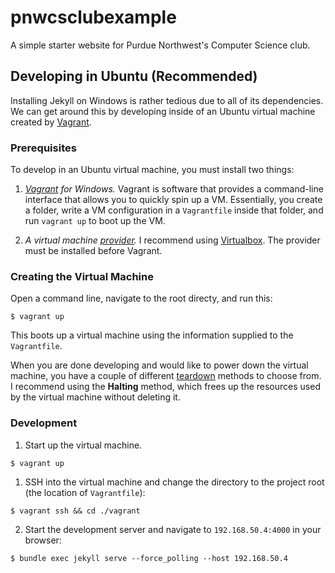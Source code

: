 # pnwcsclubexample

A simple starter website for Purdue Northwest's Computer Science club.  

## Developing in Ubuntu (Recommended)

Installing Jekyll on Windows is rather tedious due to all of its dependencies.  We can get around this by developing inside of an Ubuntu
virtual machine created by [Vagrant](https://www.vagrantup.com/).

### Prerequisites

To develop in an Ubuntu virtual machine, you must install two things:

1. _[Vagrant](https://www.vagrantup.com/downloads.html) for Windows._  Vagrant is software that provides a command-line interface that allows you to quickly spin up a VM.  Essentially, you create a folder, write a VM configuration in a `Vagrantfile` inside that folder, and run `vagrant up` to boot up the VM.

2. _A virtual machine [provider](https://www.vagrantup.com/intro/getting-started/providers.html)._  I recommend using [Virtualbox](https://www.virtualbox.org/).  The provider must be installed before Vagrant.

### Creating the Virtual Machine

Open a command line, navigate to the root directy, and run this:

```
$ vagrant up
```

This boots up a virtual machine using the information supplied to the `Vagrantfile`.

When you are done developing and would like to power down the virtual machine, you have a couple of different [teardown](https://www.vagrantup.com/intro/getting-started/teardown.html) methods to choose from.  I recommend using the **Halting** method, which frees up the resources used by the virtual machine without deleting it.

### Development

1. Start up the virtual machine.

```
$ vagrant up
```

1. SSH into the virtual machine and change the directory to the project root (the location of `Vagrantfile`):

```
$ vagrant ssh && cd ./vagrant
```

2. Start the development server and navigate to `192.168.50.4:4000` in your browser:

```
$ bundle exec jekyll serve --force_polling --host 192.168.50.4
```